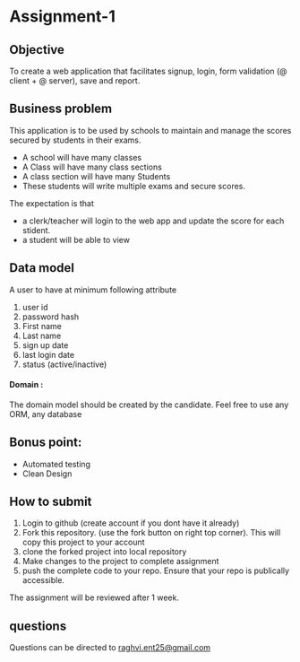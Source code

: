 # Assignment-1

## Objective

To create a web application that facilitates signup, login, form validation (@ client + @ server), save and report.

## Business problem

This application is to be used by schools to maintain and manage the scores secured by students in their exams. 
 - A school will have many classes
 - A Class will have many class sections
 - A class section will have many Students
 - These students will write multiple exams and secure scores. 

The expectation is that 
 - a clerk/teacher will login to the web app and update the score for each stident. 
 - a student will be able to view

## Data model

A user to have at minimum following attribute

1. user id
2. password hash
3. First name
4. Last name
5. sign up date
6. last login date
7. status (active/inactive)

#### Domain :

The domain model should be created by the candidate. Feel free to use any ORM, any database

## Bonus point:

- Automated testing
- Clean Design

## How to submit

1. Login to github (create account if you dont have it already)
2. Fork this repository. (use the fork button on right top corner). This will copy this project to your account
3. clone the forked project into local repository
4. Make changes to the project to complete assignment
5. push the complete code to your repo. Ensure that your repo is publically accessible.

The assignment will be reviewed after 1 week.

## questions

Questions can be directed to raghvi.ent25@gmail.com

